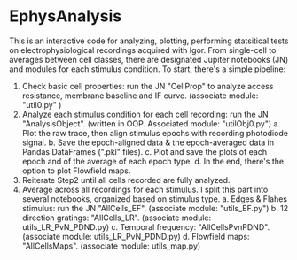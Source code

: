 # EphysAnalysis

This is an interactive code for analyzing, plotting, performing statsitical tests on electrophysiological recordings acquired with Igor. From single-cell to averages between cell classes, there are designated Jupiter notebooks (JN) and modules for each stimulus condition. To start, there's a simple pipeline: 

1. Check basic cell properties: run the JN "CellProp" to analyze access resistance, membrane baseline and IF curve. 
   (associate module: "util0.py" )
2. Analyze each stimulus condition for each cell recording: run the JN "AnalysisObject". 
   (written in OOP. Associated module: "utilObj0.py")
   a. Plot the raw trace, then align stimulus epochs with recording photodiode signal. 
   b. Save the epoch-aligned data & the epoch-averaged data in Pandas DataFrames (".pkl" files). 
   c. Plot and save the plots of each epoch and of the average of each epoch type. 
   d. In the end, there's the option to plot Flowfield maps. 
3. Reiterate Step2 until all cells recorded are fully analyzed. 
4. Average across all recordings for each stimulus. I split this part into several notebooks, organized based on stimulus type. 
   a. Edges & Flahes stimulus: run the JN "AllCells_EF". (associate module: "utils_EF.py")
   b. 12 direction gratings: "AllCells_LR". (associate module: utils_LR_PvN_PDND.py)
   c. Temporal frequency: "AllCellsPvnPDND". (associate module: utils_LR_PvN_PDND.py)
   d. Flowfield maps: "AllCellsMaps". (associate module: utils_map.py)
   
